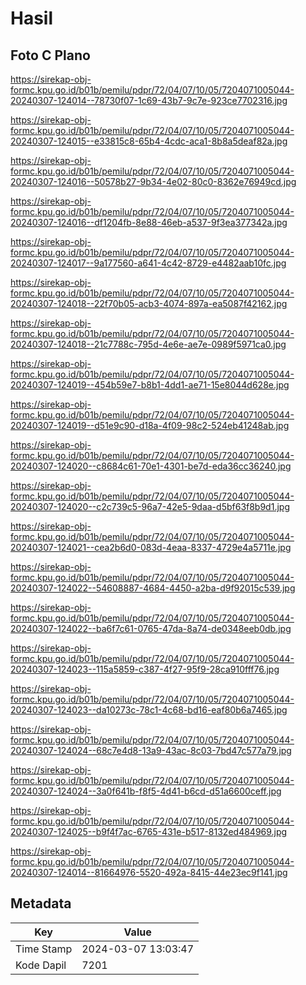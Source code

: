 # Hasil

## Foto C Plano

https://sirekap-obj-formc.kpu.go.id/b01b/pemilu/pdpr/72/04/07/10/05/7204071005044-20240307-124014--78730f07-1c69-43b7-9c7e-923ce7702316.jpg

https://sirekap-obj-formc.kpu.go.id/b01b/pemilu/pdpr/72/04/07/10/05/7204071005044-20240307-124015--e33815c8-65b4-4cdc-aca1-8b8a5deaf82a.jpg

https://sirekap-obj-formc.kpu.go.id/b01b/pemilu/pdpr/72/04/07/10/05/7204071005044-20240307-124016--50578b27-9b34-4e02-80c0-8362e76949cd.jpg

https://sirekap-obj-formc.kpu.go.id/b01b/pemilu/pdpr/72/04/07/10/05/7204071005044-20240307-124016--df1204fb-8e88-46eb-a537-9f3ea377342a.jpg

https://sirekap-obj-formc.kpu.go.id/b01b/pemilu/pdpr/72/04/07/10/05/7204071005044-20240307-124017--9a177560-a641-4c42-8729-e4482aab10fc.jpg

https://sirekap-obj-formc.kpu.go.id/b01b/pemilu/pdpr/72/04/07/10/05/7204071005044-20240307-124018--22f70b05-acb3-4074-897a-ea5087f42162.jpg

https://sirekap-obj-formc.kpu.go.id/b01b/pemilu/pdpr/72/04/07/10/05/7204071005044-20240307-124018--21c7788c-795d-4e6e-ae7e-0989f5971ca0.jpg

https://sirekap-obj-formc.kpu.go.id/b01b/pemilu/pdpr/72/04/07/10/05/7204071005044-20240307-124019--454b59e7-b8b1-4dd1-ae71-15e8044d628e.jpg

https://sirekap-obj-formc.kpu.go.id/b01b/pemilu/pdpr/72/04/07/10/05/7204071005044-20240307-124019--d51e9c90-d18a-4f09-98c2-524eb41248ab.jpg

https://sirekap-obj-formc.kpu.go.id/b01b/pemilu/pdpr/72/04/07/10/05/7204071005044-20240307-124020--c8684c61-70e1-4301-be7d-eda36cc36240.jpg

https://sirekap-obj-formc.kpu.go.id/b01b/pemilu/pdpr/72/04/07/10/05/7204071005044-20240307-124020--c2c739c5-96a7-42e5-9daa-d5bf63f8b9d1.jpg

https://sirekap-obj-formc.kpu.go.id/b01b/pemilu/pdpr/72/04/07/10/05/7204071005044-20240307-124021--cea2b6d0-083d-4eaa-8337-4729e4a5711e.jpg

https://sirekap-obj-formc.kpu.go.id/b01b/pemilu/pdpr/72/04/07/10/05/7204071005044-20240307-124022--54608887-4684-4450-a2ba-d9f92015c539.jpg

https://sirekap-obj-formc.kpu.go.id/b01b/pemilu/pdpr/72/04/07/10/05/7204071005044-20240307-124022--ba6f7c61-0765-47da-8a74-de0348eeb0db.jpg

https://sirekap-obj-formc.kpu.go.id/b01b/pemilu/pdpr/72/04/07/10/05/7204071005044-20240307-124023--115a5859-c387-4f27-95f9-28ca910fff76.jpg

https://sirekap-obj-formc.kpu.go.id/b01b/pemilu/pdpr/72/04/07/10/05/7204071005044-20240307-124023--da10273c-78c1-4c68-bd16-eaf80b6a7465.jpg

https://sirekap-obj-formc.kpu.go.id/b01b/pemilu/pdpr/72/04/07/10/05/7204071005044-20240307-124024--68c7e4d8-13a9-43ac-8c03-7bd47c577a79.jpg

https://sirekap-obj-formc.kpu.go.id/b01b/pemilu/pdpr/72/04/07/10/05/7204071005044-20240307-124024--3a0f641b-f8f5-4d41-b6cd-d51a6600ceff.jpg

https://sirekap-obj-formc.kpu.go.id/b01b/pemilu/pdpr/72/04/07/10/05/7204071005044-20240307-124025--b9f4f7ac-6765-431e-b517-8132ed484969.jpg

https://sirekap-obj-formc.kpu.go.id/b01b/pemilu/pdpr/72/04/07/10/05/7204071005044-20240307-124014--81664976-5520-492a-8415-44e23ec9f141.jpg


## Metadata

| Key        | Value               |
| ---------- | ------------------- |
| Time Stamp | 2024-03-07 13:03:47 |
| Kode Dapil | 7201                |



